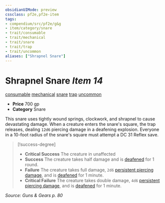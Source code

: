 ```yaml
---
obsidianUIMode: preview
cssclass: pf2e,pf2e-item
tags:
- compendium/src/pf2e/g&g
- item/category/snare
- trait/consumable
- trait/mechanical
- trait/snare
- trait/trap
- trait/uncommon
aliases: ["Shrapnel Snare"]
---
```

# Shrapnel Snare *Item 14*  
[consumable](../../../rules/traits/consumable.md)  [mechanical](../../../rules/traits/mechanical.md)  [snare](../../../rules/traits/snare.md)  [trap](../../../rules/traits/trap.md)  [uncommon](../../../rules/traits/uncommon.md)  

- **Price** 700 gp
- **Category** Snare

This snare uses tightly wound springs, clockwork, and shrapnel to cause devastating damage. When a creature enters the snare's square, the trap releases, dealing `12d6` piercing damage in a deafening explosion. Everyone in a 10-foot radius of the snare's square must attempt a DC 31 Reflex save.

> [!success-degree] 
> - **Critical Success** The creature in unaffected
> - **Success** The creature takes half damage and is [deafened](../../../rules/conditions.md#Deafened) for 1 round.
> - **Failure** The creature takes full damage, `2d6` [persistent piercing damage](../../../rules/conditions.md#Persistent%20Damage), and is [deafened](../../../rules/conditions.md#Deafened) for 1 minute.
> - **Critical Failure** The creature takes double damage, `4d6` [persistent piercing damage](../../../rules/conditions.md#Persistent%20Damage), and is [deafened](../../../rules/conditions.md#Deafened) for 1 minute.

*Source: Guns & Gears p. 80*